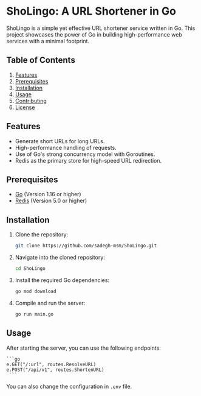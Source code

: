 # ShoLingo: A URL Shortener in Go

ShoLingo is a simple yet effective URL shortener service written in Go. This project showcases the power of Go in building high-performance web services with a minimal footprint.

## Table of Contents

1. [Features](#features)
2. [Prerequisites](#prerequisites)
3. [Installation](#installation)
4. [Usage](#usage)
5. [Contributing](#contributing)
6. [License](#license)

## Features

- Generate short URLs for long URLs.
- High-performance handling of requests.
- Use of Go's strong concurrency model with Goroutines.
- Redis as the primary store for high-speed URL redirection.

## Prerequisites

- [Go](https://golang.org/dl/) (Version 1.16 or higher)
- [Redis](https://redis.io/) (Version 5.0 or higher)

## Installation

1. Clone the repository:

    ```bash
    git clone https://github.com/sadegh-msm/ShoLingo.git
    ```

2. Navigate into the cloned repository:

    ```bash
    cd ShoLingo
    ```

3. Install the required Go dependencies:

    ```bash
    go mod download
    ```

4. Compile and run the server:

    ```bash
    go run main.go
    ```

## Usage

After starting the server, you can use the following endpoints:

    ```go
    e.GET("/:url", routes.ResolveURL)
	e.POST("/api/v1", routes.ShortenURL)
     ```

You can also change the configuration in `.env` file.
